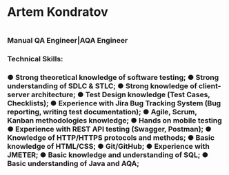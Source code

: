 <h1>Artem Kondratov<h1>

  
  <h3>Manual QA Engineer|AQA Engineer<h3>
    
  <h3>Technical Skills:<h3>
    ● Strong theoretical knowledge of software testing;
    ● Strong understanding of SDLC & STLC;
    ● Strong knowledge of client-server architecture;
    ● Test Design knowledge (Test Cases, Checklists);
    ● Experience with Jira Bug Tracking System (Bug reporting, writing test
    documentation);
    ● Agile, Scrum, Kanban methodologies knowledge;
    ● Hands on mobile testing
    ● Experience with REST API testing (Swagger, Postman);
    ● Knowledge of HTTP/HTTPS protocols and methods;
    ● Basic knowledge of HTML/CSS;
    ● Git/GitHub;
    ● Experience with JMETER;
    ● Basic knowledge and understanding of SQL;
    ● Basic understanding of Java and AQA;
    
  
    
